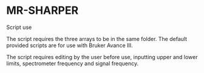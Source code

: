 # MR-SHARPER

Script use

The script requires the three arrays to be in the same folder. The default provided scripts are for use with Bruker Avance III.

The script requires editing by the user before use, inputting upper and lower limits, spectrometer frequency and signal frequency. 

